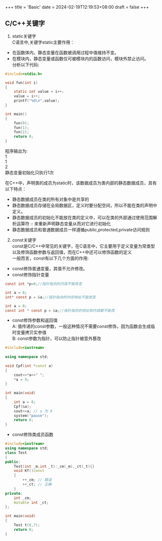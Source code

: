 +++
title = 'Basic'
date = 2024-02-19T12:19:53+08:00
draft = false
+++

## C/C++关键字  
1. static关键字  
C语言中,关键字static主要作用：  
- 在函数体内，静态变量在函数被调用过程中值维持不变。  
- 在模块内，静态变量或函数仅可被模块内的函数访问，模块外禁止访问。  
分析以下代码:  
```c
#include<stdio.h>

void fun(int i)
{
    static int value = i++;
    value = i++;
    printf("%d\n",value);
}

int main()
{
    fun(0);
    fun(1);
    fun(2);
    return 0;
}
```
程序输出为:  
1  
1  
2  
静态变量初始化只执行1次  

在C++中，声明类的成员为static时，该数据成员为类内部的静态数据成员，具有以下特点：  
- 静态数据成员在类的所有对象中是共享的  
- 静态数据成员存储在全局数据区，定义时要分配空间，所以不能在类的声明中定义。  
- 静态数据成员的初始化不能放在类的定义中，可以在类的外部通过使用范围解析运算符 :: 来重新声明静态变量从而对它进行初始化  
- 静态数据成员和普通数据成员一样遵循public,protected,private访问规则  

2. const关键字  
const是C/C++中常见的关键字，在C语言中，它主要用于定义变量为常类型以及修饰函数参数与返回值，而在C++中还可以修饰函数的定义  
一般而言，const有以下几个方面的作用:  
- const修饰普通变量，其值不允许修改。  
- const修饰指针变量  
```c
const int *p=8;//指针指向的内容不能改变  

int a = 8;
int* const p = &a;//指针指向的内存地址不能改变

int a = 8;
const int * const p = &a;//指针指向的地址和内容都不能改
```
- const修饰参数和返回值  
A: 值传递的const参数，一般这种情况不需要const修饰，因为函数会生成临时变量拷贝实参值  
B: const参数为指针，可以防止指针被意外篡改  
```cpp
#include<iostream>
 
using namespace std;
 
void Cpf(int *const a)
{
    cout<<*a<<" ";
    *a = 9;
}
 
int main(void)
{
    int a = 8;
    Cpf(&a);
    cout<<a; // a 为 9
    system("pause");
    return 0;
}
```
- const修饰类成员函数  
```cpp
#include<iostream>
using namespace std;
class Test
{
public:
    Test(int _m,int _t):_cm(_m),_ct(_t){}
    void Kf()const
    {
        ++_cm; // 错误
        ++_ct; // 正确
    }
private:
    int _cm;
    mutable int _ct;
};
 
int main(void)
{
    Test t(8,7);
    return 0;
}
```

